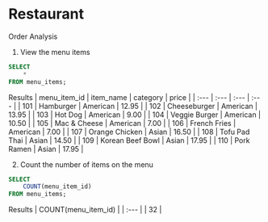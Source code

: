 # Restaurant
Order Analysis

1.  View the menu items
```sql
SELECT
    *
FROM menu_items;
```
Results 
| menu\_item\_id | item\_name | category | price |
| :--- | :--- | :--- | :--- |
| 101 | Hamburger | American | 12.95 |
| 102 | Cheeseburger | American | 13.95 |
| 103 | Hot Dog | American | 9.00 |
| 104 | Veggie Burger | American | 10.50 |
| 105 | Mac & Cheese | American | 7.00 |
| 106 | French Fries | American | 7.00 |
| 107 | Orange Chicken | Asian | 16.50 |
| 108 | Tofu Pad Thai | Asian | 14.50 |
| 109 | Korean Beef Bowl | Asian | 17.95 |
| 110 | Pork Ramen | Asian | 17.95 |

2. Count the number of items on the menu
```sql
SELECT
    COUNT(menu_item_id)
FROM menu_items;
```

Results
| COUNT\(menu\_item\_id\) |
| :--- |
| 32 |
